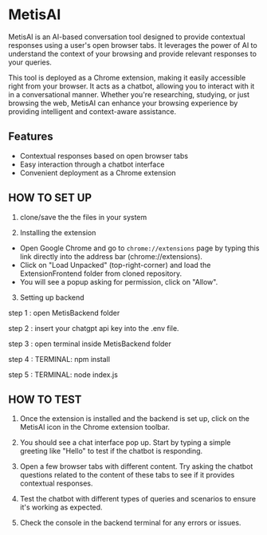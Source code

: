 # MetisAI

MetisAI is an AI-based conversation tool designed to provide contextual responses using a user's open browser tabs. It leverages the power of AI to understand the context of your browsing and provide relevant responses to your queries.

This tool is deployed as a Chrome extension, making it easily accessible right from your browser. It acts as a chatbot, allowing you to interact with it in a conversational manner. Whether you're researching, studying, or just browsing the web, MetisAI can enhance your browsing experience by providing intelligent and context-aware assistance.

## Features

- Contextual responses based on open browser tabs
- Easy interaction through a chatbot interface
- Convenient deployment as a Chrome extension

## HOW TO SET UP

1. clone/save the the files in your system 

2. Installing the extension 
- Open Google Chrome and go to `chrome://extensions` page by typing this link directly into the address bar (chrome://extensions).
- Click on "Load Unpacked" (top-right-corner) and load the ExtensionFrontend folder  from cloned repository.
- You will see a popup asking for permission, click on "Allow".

3. Setting up  backend

step 1 : open MetisBackend folder

step 2 : insert your chatgpt api key into the .env file.

step 3 : open terminal inside MetisBackend folder

step 4 : TERMINAL: npm install 

step 5 : TERMINAL: node index.js

 
## HOW TO TEST

1. Once the extension is installed and the backend is set up, click on the MetisAI icon in the Chrome extension toolbar.

2. You should see a chat interface pop up. Start by typing a simple greeting like "Hello" to test if the chatbot is responding.

3. Open a few browser tabs with different content. Try asking the chatbot questions related to the content of these tabs to see if it provides contextual responses.

4. Test the chatbot with different types of queries and scenarios to ensure it's working as expected.

5. Check the console in the backend terminal for any errors or issues.

